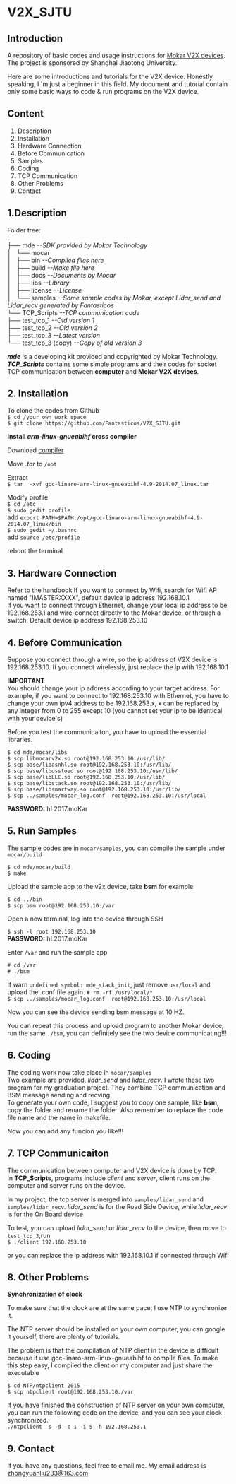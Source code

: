 # V2X_SJTU
## Introduction
A repository of basic codes and usage instructions for [Mokar V2X devices](https://www.huali-tec.com/project.php). The project is sponsored by Shanghai Jiaotong University.

Here are some introductions and tutorials for the V2X device. Honestly speaking, I 'm just a beginner in this field. My document and tutorial contain only some basic ways to code & run programs on the V2X device.

## Content
1. Description
2. Installation
3. Hardware Connection
4. Before Communication
5. Samples
6. Coding
7. TCP Communication
8. Other Problems
9. Contact

## 1.Description
Folder tree:  
.  
├── mde *--SDK provided by Mokar Technology*  
│   └── mocar  
│       ├── bin *--Compiled files here*  
│       ├── build *--Make file here*  
│       ├── docs *--Documents by Mocar*  
│       ├── libs *--Library*  
│       ├── license *--License*  
│       └── samples *--Some sample codes by Mokar, except Lidar_send and Lidar_recv generated by Fantasticos*  
└── TCP_Scripts *--TCP communication code*  
    ├── test_tcp_1 *--Old version 1*  
    ├── test_tcp_2 *--Old version 2*  
    ├── test_tcp_3 *--Latest version*  
    └── test_tcp_3 (copy) *--Copy of old version 3*  

***mde*** is a developing kit provided and copyrighted by Mokar Technology.  
***TCP_Scripts*** contains some simple programs and their codes for socket TCP communication between **computer** and **Mokar V2X devices**.  

## 2. Installation
To clone the codes from Github  
`$ cd /your_own_work_space`  
`$ git clone https://github.com/Fantasticos/V2X_SJTU.git`  

**Install *arm-linux-gnueabihf* cross compiler**  

Download [compiler](https://pan.baidu.com/s/1o6HW8bS#list/path=%2Fshare)  

Move *.tar* to `/opt`  

Extract  
`$ tar  -xvf gcc-linaro-arm-linux-gnueabihf-4.9-2014.07_linux.tar`  

Modify profile  
`$ cd /etc`  
`$ sudo gedit profile`  
add `export PATH=$PATH:/opt/gcc-linaro-arm-linux-gnueabihf-4.9-2014.07_linux/bin`  
`$ sudo gedit ~/.bashrc`  
add `source /etc/profile`  

reboot the terminal  

## 3. Hardware Connection
Refer to the handbook
If you want to connect by Wifi, search for Wifi AP named "IMASTERXXXX", default device ip address 192.168.10.1  
If you want to connect through Ethernet, change your local ip address to be 192.168.253.1 and wire-connect directly to the Mokar device, or through a switch. Default device ip address 192.168.253.10

## 4. Before Communication
Suppose you connect through a wire, so the ip address of V2X device is 192.168.253.10. If you connect wirelessly, just replace the ip with 192.168.10.1  

**IMPORTANT**   
You should change your ip address according to your target address. For example, if you want to connect to 192.168.253.10 with Ethernet, you have to change your own ipv4 address to be 192.168.253.x, x can be replaced by any integer from 0 to 255 except 10 (you cannot set your ip to be identical with your device's)

Before you test the communicaiton, you have to upload the essential libraries.

```
$ cd mde/mocar/libs  
$ scp libmocarv2x.so root@192.168.253.10:/usr/lib/  
$ scp base/libasnhl.so root@192.168.253.10:/usr/lib/  
$ scp base/libosstoed.so root@192.168.253.10:/usr/lib/  
$ scp base/libLLC.so root@192.168.253.10:/usr/lib/  
$ scp base/libstack.so root@192.168.253.10:/usr/lib/  
$ scp base/libsmartway.so root@192.168.253.10:/usr/lib/  
$ scp ../samples/mocar_log.conf  root@192.168.253.10:/usr/local  
```

  **PASSWORD:** hL2017.moKar  

## 5. Run Samples
The sample codes are in `mocar/samples`, you can compile the sample under `mocar/build`  

```
$ cd mde/mocar/build
$ make
```
Upload the sample app to the v2x device, take **bsm** for example  

```
$ cd ../bin
$ scp bsm root@192.168.253.10:/var
```
Open a new terminal, log into the device through SSH  

`$ ssh -l root 192.168.253.10`  
  **PASSWORD:** hL2017.moKar  

Enter `/var` and run the sample app

`# cd /var`  
`# ./bsm`

If warn `undefined symbol: mde_stack_init`, just remove `usr/local` and upload the .conf file again.
`# rm -rf /usr/local/*`  
`$ scp ../samples/mocar_log.conf  root@192.168.253.10:/usr/local`  

Now you can see the device sending bsm message at 10 HZ.  

You can repeat this process and upload program to another Mokar device, run the same `./bsm`, you can definitely see the two device communicating!!!

## 6. Coding
The coding work now take place in `mocar/samples`  
Two example are provided, *lidar_send* and *lidar_recv*. I wrote these two program for my graduation project. They combine TCP communication and BSM message sending and recving.  
To generate your own code, I suggest you to copy one sample, like **bsm**, copy the folder and rename the folder. Also remember to replace the code file name and the name in makefile.   

Now you can add any funcion you like!!!  

## 7. TCP Communicaiton

The communication between computer and V2X device is done by TCP.  
In **TCP_Scripts**, programs include *client* and *server*, client runs on the computer and server runs on the device.  

In my project, the tcp server is merged into `samples/lidar_send` and `samples/lidar_recv`. *lidar_send* is for the Road Side Device, while *lidar_recv* is for the On Board device  

To test, you can upload *lidar_send* or *lidar_recv* to the device, then move to `test_tcp_3`,run  
`$ ./client 192.168.253.10`  

or you can replace the ip address with 192.168.10.1 if connected through Wifi  

## 8. Other Problems
**Synchronization of clock**  

To make sure that the clock are at the same pace, I use NTP to synchronize it.  

The NTP server should be installed on your own computer, you can google it yourself, there are plenty of tutorials.  

The problem is that the compilation of NTP client in the device is difficult because it use gcc-linaro-arm-linux-gnueabihf to compile files. To make this step easy, I compiled the client on my computer and just share the executable

`$ cd NTP/ntpclient-2015`  
`$ scp ntpclient root@192.168.253.10:/var`

If you have finished the construction of NTP server on your own computer, you can run the following code on the device, and you can see your clock synchronized.  
`./ntpclient -s -d -c 1 -i 5 -h 192.168.253.1`  

## 9. Contact
If you have any questions, feel free to email me. My email address is zhongyuanliu233@163.com
